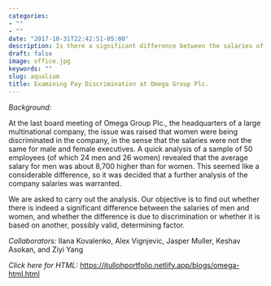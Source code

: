 ```yaml
---
categories:
- ""
- ""
date: "2017-10-31T22:42:51-05:00"
description: Is there a significant difference between the salaries of men and women at Omega Group?
draft: false
image: office.jpg
keywords: ""
slug: aqualium
title: Examining Pay Discrimination at Omega Group Plc.
---
```


*Background:*

At the last board meeting of Omega Group Plc., the headquarters of a large multinational company, the issue was raised that women were being discriminated in the company, in the sense that the salaries were not the same for male and female executives. A quick analysis of a sample of 50 employees (of which 24 men and 26 women) revealed that the average salary for men was about 8,700 higher than for women. This seemed like a considerable difference, so it was decided that a further analysis of the company salaries was warranted. 

We are asked to carry out the analysis. Our objective is to find out whether there is indeed a significant difference between the salaries of men and women, and whether the difference is due to discrimination or whether it is based on another, possibly valid, determining factor. 

*Collaborators:* Ilana Kovalenko, Alex Vignjevic, Jasper Muller, Keshav Asokan, and Ziyi Yang 

*Click here for HTML:* <https://jtullohportfolio.netlify.app/blogs/omega-html.html>

